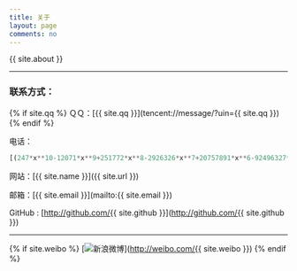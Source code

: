 ```yaml
---
title: 关于
layout: page
comments: no
---
```


{{ site.about }}

----

### 联系方式：

{% if site.qq %}
ＱＱ：[{{ site.qq }}](tencent://message/?uin={{ site.qq }})
{% endif %}

电话：
```python 
[(247*x**10-12071*x**9+251772*x**8-2926326*x**7+20757891*x**6-92496327*x**5+256503938*x**4-421551484*x**3+365509512*x**2-123134112*x+725760)/725760 for x in xrange(11)]
```

网站：[{{ site.name }}]({{ site.url }})

邮箱：[{{ site.email }}](mailto:{{ site.email }})

GitHub : [http://github.com/{{ site.github }}](http://github.com/{{ site.github }})

----

{% if site.weibo %}
[![新浪微博](http://tva3.sinaimg.cn/crop.0.0.180.180.180/6c911b05jw1e8qgp5bmzyj2050050aa8.jpg)](http://weibo.com/{{ site.weibo }})
{% endif %}
